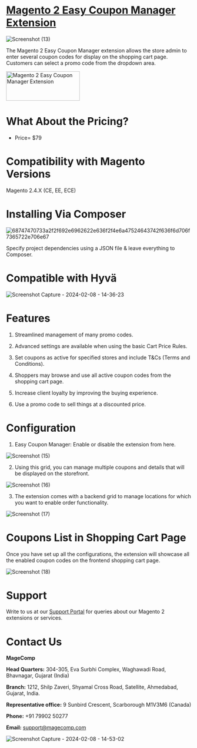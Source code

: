 # <a href="https://magecomp.com/magento-2-easy-coupon-manager.html">Magento 2 Easy Coupon Manager Extension</a>

![Screenshot (13)](https://github.com/patelanny/magento-2-easy-coupon-manager/assets/121279820/c747f74e-48d5-46bd-a60c-87bde4cb651e)

The Magento 2 Easy Coupon Manager extension allows the store admin to enter several coupon codes for display on the shopping cart page. Customers can select a promo code from the dropdown area.

<a href="https://magecomp.com/magento-2-easy-coupon-manager.html">
<img src="https://camo.githubusercontent.com/f0daed80e54cedb78e21b512762e63e90ee6915af7ff2c58499c865b0e679f93/68747470733a2f2f6d616765636f6d702e636f6d2f6d656469612f627574746f6e2e77656270" alt="Magento 2 Easy Coupon Manager Extension
" width="200" height="80">
</a>

# What About the Pricing?
* Price= $79
  
# Compatibility with Magento Versions
Magento 2.4.X (CE, EE, ECE)

# Installing Via Composer

![68747470733a2f2f692e6962622e636f2f4e6a47524643742f636f6d706f7365722e706e67](https://github.com/patelanny/magento-2-easy-coupon-manager/assets/121279820/cd9f4278-852a-4c9e-a5de-d6b96b0b2508)

Specify project dependencies using a JSON file & leave everything to Composer.

# Compatible with Hyvä

![Screenshot Capture - 2024-02-08 - 14-36-23](https://github.com/patelanny/magento-2-easy-coupon-manager/assets/121279820/9d2278de-e0b8-4585-9159-bc77325456e7)

# Features

1. Streamlined management of many promo codes.

2. Advanced settings are available when using the basic Cart Price Rules.

3. Set coupons as active for specified stores and include T&Cs (Terms and Conditions).

4. Shoppers may browse and use all active coupon codes from the shopping cart page.

5. Increase client loyalty by improving the buying experience.

6. Use a promo code to sell things at a discounted price.

# Configuration
1. Easy Coupon Manager: Enable or disable the extension from here.

![Screenshot (15)](https://github.com/patelanny/magento-2-easy-coupon-manager/assets/121279820/0748ed37-ed5e-44e3-9ee5-34a8518d1a19)

2. Using this grid, you can manage multiple coupons and details that will be displayed on the storefront.

![Screenshot (16)](https://github.com/patelanny/magento-2-easy-coupon-manager/assets/121279820/9253fd48-a8c1-4be9-ab0c-2c1221a5c4e5)

3. The extension comes with a backend grid to manage locations for which you want to enable order functionality.

![Screenshot (17)](https://github.com/patelanny/magento-2-easy-coupon-manager/assets/121279820/e0ad5a99-8ed9-41c3-84d3-288235dde999)

# Coupons List in Shopping Cart Page
Once you have set up all the configurations, the extension will showcase all the enabled coupon codes on the frontend shopping cart page.

![Screenshot (18)](https://github.com/patelanny/magento-2-easy-coupon-manager/assets/121279820/379bb1aa-93a3-49de-8436-e9e0e8c926a7)
 
# Support
Write to us at our <a href="https://magecomp.com/support/">Support Portal</a> for queries about our Magento 2 extensions or services.

# Contact Us
**MageComp**

**Head Quarters:** 304-305, Eva Surbhi Complex, Waghawadi Road, Bhavnagar, Gujarat (India)

**Branch:** 1212, Shilp Zaveri, Shyamal Cross Road, Satellite, Ahmedabad, Gujarat, India.

**Representative office:** 9 Sunbird Crescent, Scarborough M1V3M6 (Canada)

**Phone:** +91 79902 50277

**Email:** support@magecomp.com

![Screenshot Capture - 2024-02-08 - 14-53-02](https://github.com/patelanny/magento-2-easy-coupon-manager/assets/121279820/94de763e-31bc-4fb3-b807-6a6108bc5eea)
